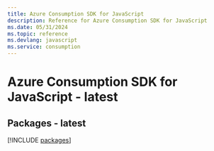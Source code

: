 ```yaml
---
title: Azure Consumption SDK for JavaScript
description: Reference for Azure Consumption SDK for JavaScript
ms.date: 05/31/2024
ms.topic: reference
ms.devlang: javascript
ms.service: consumption
---
```

# Azure Consumption SDK for JavaScript - latest
## Packages - latest
[!INCLUDE [packages](consumption-index.md)]